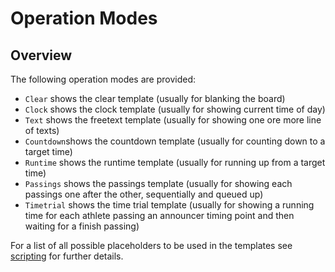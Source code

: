 ﻿# Operation Modes

## Overview

The following operation modes are provided: 

* `Clear` shows the clear template (usually for blanking the board)
* `Clock` shows the clock template (usually  for showing current time of day)
* `Text` shows the freetext template (usually for showing one ore more line of texts)
* `Countdown`shows the countdown template (usually for counting down to a target time)
* `Runtime` shows the runtime template (usually for running up from a target time)
* `Passings` shows the passings template (usually for showing each passings one after the other, sequentially and queued up)
* `Timetrial` shows the time trial template (usually for showing a running time for each athlete passing an announcer timing point and then waiting for a finish passing)

For a list of all possible placeholders to be used in the templates see [scripting](scripting.md) for further details.
